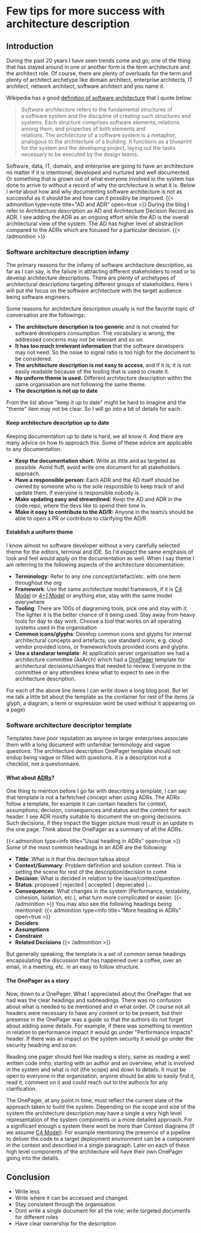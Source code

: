 # Few tips for more success with architecture description

## Introduction
During the past 20 years I have seen trends come and go; one of the thing that has stayed around in one or another form is the term architecture and the  architect role. 
Of course, there are plenty of overloads for the term and plenty of architect archetype like domain architect, enterprise architects, IT architect, network architect, software architect and you name it.

Wikipedia has a good [definition of software architecture](https://en.wikipedia.org/wiki/Software_architecture) that I quote below:

>*Software architecture* refers to the fundamental structures of a software system and the discipline of creating such structures and systems. Each structure comprises software elements, relations among them, and properties of both elements and relations. The _architecture_ of a software system is a metaphor, analogous to the architecture of a building. It functions as a blueprint for the system and the developing project, laying out the tasks necessary to be executed by the design teams.

Software, data, IT, domain, and enterprise are going to have an architecture no matter if it is intentional, developed and nurtured and well documented. Or something that is grown out of what everyone involved in the system has done to arrive to without a record of why the _architecture_ is what it is. Below I write about how and why documenting software architecture is not as successful as it should be and how can it possibly be improved.
{{< admonition type=note title="AD and ADR" open=true >}}
During the blog I refer to Architecture description as AD and Architecture Decision Record as ADR. I see adding the ADR as an ongoing effort while the AD is the overall architectural view of the system. The AD has higher level of abstraction compared to the ADRs which are focused for a particular decision.
{{< /admonition >}}

### Software architecture description infamy

The primary reasons for the infamy of software architecture description, as far as I can say, is the failure in attracting different stakeholders to read or to develop architecture descriptions. There are plenty of archetypes of architectural descriptions targeting different groups of stakeholders. Here I will put the focus on the software architecture with the target audience being software engineers. 

Some reasons for architecture description usually is not the favorite topic of conversation are the followings:

- **The architecture description is too generic** and is not created for software developers consumption. The vocabulary is wrong, the addressed concerns may not be relevant and so on.
- **It has too much irrelevant information** that the software developers may not need. So the noise to signal ratio is too high for the document to be considered.
- **The architecture description is not easy to access**, and if it is; it is not easily readable because of the tooling that is used to create it.
- **No uniform theme is used.** Different architecture description within the same organisation are not following the same theme. 
- **The description is not up to date**

From the list above "keep it up to date" might be hard to imagine and the "theme" item may not be clear. So I will go into a bit of details for each.

#### Keep architecture description up to date
Keeping documentation up to date is hard, we all know it. And there are many advice on how to approach this. Some of these advice are applicable to any documentation.

- **Keep the documentation short:** Write as little and as targeted as possible. Avoid fluff, avoid write one document for all stakeholders approach.
- **Have a responsible person:** Each ADR and the AD itself should be owned by someone who is the sole responsible to keep track of and update them. If everyone is responsible nobody is.
- **Make updating easy and streamlined:** Keep the AD and ADR in the code repo, where the devs like to spend their time in.
- **Make it easy to contribute to the AD/R:** Anyone in the team/s should be able to open a PR or contribute to clarifying the AD/R


#### Establish a uniform theme
I know almost no software developer without a very carefully selected theme for the editors, terminal and IDE. So I'd expect the same emphasis of look and feel would apply on the documentation as well. When I say theme I am referring to the following aspects of the architecture documentation:

- **Terminology**: Refer to any one concept/artefact/etc. with one term throughout the org
- **Framework**: Use the same architecture model framework, if it is [C4 Model](https://c4model.com) or [4+1 Model](https://en.wikipedia.org/wiki/4%2B1_architectural_view_model) or anything else, stay with the same model everywhere
- **Tooling**: There are 100s of diagraming tools, pick one and stay with it. The lighter it is the better chance of it being used. Stay away from heavy tools for day to day work. Choose a tool that works on all operating systems used in the organisation
- **Common icons/glyphs**: Develop common icons and glyphs for internal architectural concepts and artefacts; use standard icons, e.g. cloud vendor provided icons, or framework/tools provided icons and glyphs
- **Use a standarar template**: At application server organisation we had a architecture committee (AsArch) which had a [OnePager](#The-OnePager-as-a-story) template for architectural decisions/changes that needed to review. Everyone in the committee or any attendees knew what to expect to see in the architecture description.

For each of the above line items I can write down a long blog post. But let me talk a little bit about the template as the container for rest of the items (a glyph, a diagram, a term or expression wont be used without it appearing on a page)

### Software architecture descriptor template
Templates have poor reputation as anyone in larger enterprises associate them with a long document with unfamiliar terminology and vague questions. The architecture description OnePager template should not endup being vague or filled with questions. It is a description not a checklist, not a questionnaire. 

#### What about [ADRs](https://cognitect.com/blog/2011/11/15/documenting-architecture-decisions)?
One thing to mention before I go far with describing a template, I can say that template is not a farfetched concept when using ADRs. The ADRs follow a template, for example it can contain headers for context, assumptions, decision, consequences and status and the content for each header. I see ADR mostly suitable to document the on-going decisions. Such decisions, if they impact the bigger picture must result in an update in the one page. Think about the OnePager as a summary of all the ADRs.

{{< admonition type=info title="Usual heading in ADRs" open=true >}}
Some of the most common headings in an ADR are the following:
- **Tittle**: What is it that this decision talksa about
- **Context/Summary**: Problem definition and solution context. This is setting the scene for rest of the description/decision to come
- **Decision**: What is decided in relation to the issue/context/question
- **Status**: proposed | rejected | accepted | deprecated |...
- **Consequences**: What changes in the system (Performance, testability, cohesion, isolation, etc.), what turn more complicated or easier. 
{{< /admonition >}}
You may also see the following headings being mentioned:
{{< admonition type=info title="More heading in ADRs" open=true >}}
- **Deciders**
- **Assumptions**
- **Constraint**
- **Related Decisions**
{{< /admonition >}}

But generally speaking, the template is a set of common sense headings encapsulating the discussion that has happened over a coffee, over an email, in a meeting, etc. in an easy to follow structure.

#### The OnePager as a story
Now, down to a OnePager. What I appreciated about the OnePager that we had was the clear headings and subheadings. There was no confusion about what is needed to be mentioned and in what order. Of course not all headers were necessary to have any content or to be present, but their presense in the OnePager was a guide so that the authors do not forget about adding some details. For example, if there was something to mention in relation to performance impact it would go under "Performance impacts" header. If there was an impact on the system security it would go under the security headring and so on.

Reading one pager should feel like reading a story, same as reading a well written code imho, starting with an author and an overview, what is involved in the system and what is not (the scope) and down to details. It must be open to everyone in the organisation, anyone should be able to easily find it, read it, comment on it and could reach out to the author/s for any clarification.

The OnePager, at any point in time, must reflect the current state of the approach taken to build the system. Depending on the scope and size of the system the architecture description may have a single a very high level representation of the system components or a more detailed approach. For a significant enough s system there wont be more than Context diagrams (if we assume [C4 Model](https://c4model.com)). For example mentioning the presence of a pipeline to deliver the code to a target deployment environment can be a component in the context and described in a single paragraph. Later on each of these high level components of the architecture will have their own OnePager going into the details.

## Conclusion

- Write less
- Write where it can be accessed and changed. 
- Stay consistent through the organisation
- Dont write a single document for all the role; write targeted documents for different roles
- Have clear ownership for the description



